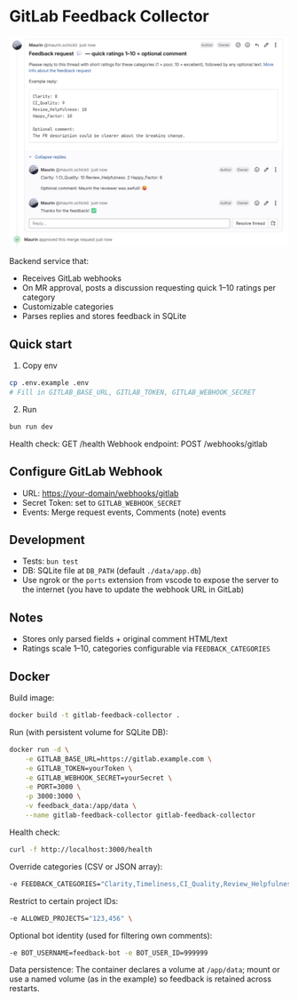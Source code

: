 # GitLab Feedback Collector

![GitLab Feedback Collector](./assets/gitlab-feedback-collector.png)

Backend service that:

- Receives GitLab webhooks
- On MR approval, posts a discussion requesting quick 1–10 ratings per category
- Customizable categories
- Parses replies and stores feedback in SQLite

## Quick start

1. Copy env

```bash
cp .env.example .env
# Fill in GITLAB_BASE_URL, GITLAB_TOKEN, GITLAB_WEBHOOK_SECRET
```

2. Run

```bash
bun run dev
```

Health check: GET /health
Webhook endpoint: POST /webhooks/gitlab

## Configure GitLab Webhook

- URL: <https://your-domain/webhooks/gitlab>
- Secret Token: set to `GITLAB_WEBHOOK_SECRET`
- Events: Merge request events, Comments (note) events

## Development

- Tests: `bun test`
- DB: SQLite file at `DB_PATH` (default `./data/app.db`)
- Use ngrok or the `ports` extension from vscode to expose the server to the internet (you have to update the webhook URL in GitLab)

## Notes

- Stores only parsed fields + original comment HTML/text
- Ratings scale 1–10, categories configurable via `FEEDBACK_CATEGORIES`

## Docker

Build image:

```bash
docker build -t gitlab-feedback-collector .
```

Run (with persistent volume for SQLite DB):

```bash
docker run -d \
	-e GITLAB_BASE_URL=https://gitlab.example.com \
	-e GITLAB_TOKEN=yourToken \
	-e GITLAB_WEBHOOK_SECRET=yourSecret \
	-e PORT=3000 \
	-p 3000:3000 \
	-v feedback_data:/app/data \
	--name gitlab-feedback-collector gitlab-feedback-collector
```

Health check:

```bash
curl -f http://localhost:3000/health
```

Override categories (CSV or JSON array):

```bash
-e FEEDBACK_CATEGORIES="Clarity,Timeliness,CI_Quality,Review_Helpfulness"
```

Restrict to certain project IDs:

```bash
-e ALLOWED_PROJECTS="123,456" \
```

Optional bot identity (used for filtering own comments):

```bash
-e BOT_USERNAME=feedback-bot -e BOT_USER_ID=999999
```

Data persistence: The container declares a volume at `/app/data`; mount or use a named volume (as in the example) so feedback is retained across restarts.
